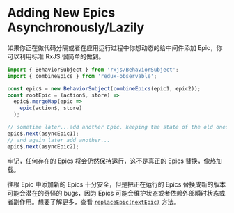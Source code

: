 # Adding New Epics Asynchronously/Lazily

如果你正在做代码分隔或者在应用运行过程中你想动态的给中间件添加 Epic，你可以利用标准 RxJS 很简单的做到。 

```js
import { BehaviorSubject } from 'rxjs/BehaviorSubject';
import { combineEpics } from 'redux-observable';

const epic$ = new BehaviorSubject(combineEpics(epic1, epic2));
const rootEpic = (action$, store) =>
  epic$.mergeMap(epic =>
    epic(action$, store)
  );

// sometime later...add another Epic, keeping the state of the old ones...
epic$.next(asyncEpic1);
// and again later add another...
epic$.next(asyncEpic2);
```

牢记，任何存在的 Epics 将会仍然保持运行，这不是真正的 Epics 替换，像热加载。  

往根 Epic 中添加新的 Epics 十分安全，但是把正在运行的 Epics 替换成新的版本可能会潜在的奇怪的 bugs，因为 Epics 可能会维护状态或者依赖外部瞬时状态或者副作用。想要了解更多，查看 [`replaceEpic(nextEpic)`](HotModuleReplacement.md) 方法。  
